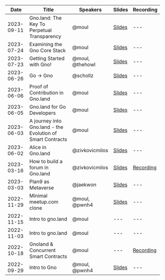 |Date       |Title                                                      |Speakers        |Slides                                                                                                                                      |Recording                                                                                                |
|----       |-----                                                      |--------        |------                                                                                                                                      |---------                                                                                                |
|2023-09-11 |Gno.land: The Key To Perpetual Transparency                |@moul           |[Slides](https://gnolang.github.io/workshops/presentations/2023-09-11--dappcon-key-perpetual-transparency--manfred/presentation.slide.html) |---                                                                                                      |
|2023-07-24 |Examining the Gno Core Stack                               |@moul           |[Slides](https://gnolang.github.io/workshops/presentations/2023-07-24--talk-nebular--manfred/presentations.slide.html#1)                    |---                                                                                                      |
|2023-07-23 |Getting Started with Gno!                                  |@moul, @thehowl |[Slides](./README.md)                                                                                                                       |---                                                                                                      |
|2023-06-26 |Go -> Gno                                                  |@schollz        |[Slides](./slides.pdf)                                                                                                                      |---                                                                                                      |
|2023-06-06 |Proof of Contribution in Gno.land                          |@moul           |[Slides](https://gnolang.github.io/workshops/presentations/2023-06-06--buidl-asia--manfred/presentations.slide.html)                        |---                                                                                                      |
|2023-06-05 |Gno.land for Go Developers                                 |@moul           |[Slides](https://gnolang.github.io/workshops/presentations/2023-06-05--getting-to-gno-seoul--manfred/presentations.slide.html#1)            |---                                                                                                      |
|2023-06-03 |A journey into Gno.land - the Evolution of Smart Contracts |@moul           |[Slides](https://gnolang.github.io/workshops/presentations/2023-06-03--eth-seoul--manfred/presentations.slide.html#1)                       |---                                                                                                      |
|2023-06-02 |Alice in Gno.land                                          |@zivkovicmilos  |[Slides](./README.md)                                                                                                                       |---                                                                                                      |
|2023-03-16 |How to build a forum in Gno.land                           |@zivkovicmilos  |[Slides](./README.md)                                                                                                                       |[Recording](https://www.youtube.com/watch?v=gmP-mH-64HA)                                                 |
|2023-03-03 |Plan9 as Metaverse                                         |@jaekwon        |[Slides](./README.md)                                                                                                                       |---                                                                                                      |
|2022-11-29 |Minimal meetup.com clone                                   |@moul, @pwnh4   |[Slides](https://github.com/xplrz/gnoland-meetup)                                                                                           |---                                                                                                      |
|2022-11-15 |Intro to gno.land                                          |@moul           |---                                                                                                                                         |---                                                                                                      |
|2022-11-03 |Intro to gno.land                                          |@moul           |---                                                                                                                                         |---                                                                                                      |
|2022-10-18 |Gnoland & Concurrent Smart Contracts                       |@moul           |---                                                                                                                                         |[Recording](https://www.youtube.com/watch?v=gcZHjlqG8gg&list=PLUg1PF7xcA8WHJ6aXXPi4CckVd7WEukF6&index=8) |
|2022-09-29 |Intro to Gno                                               |@moul, @pwnh4   |[Slides](https://github.com/xplrz/gnoland-workshop)                                                                                         |---                                                                                                      |
